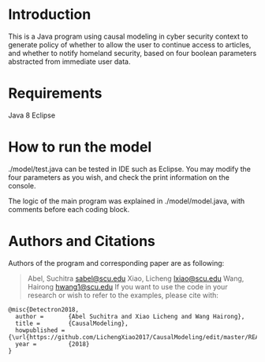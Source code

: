 # Introduction

This is a Java program using causal modeling in cyber security context to generate policy of whether to allow the user to continue access to articles, and whether to notify homeland security, based on four boolean parameters abstracted from immediate user data.

# Requirements

Java 8
Eclipse

# How to run the model

./model/test.java can be tested in IDE such as Eclipse. You may modify the four parameters as you wish, and check the print information on the console.

The logic of the main program was explained in ./model/model.java, with comments before each coding block.

# Authors and Citations
Authors of the program and corresponding paper are as following:
> Abel, Suchitra  sabel@scu.edu
> Xiao, Licheng   lxiao@scu.edu
> Wang, Hairong   hwang1@scu.edu
If you want to use the code in your research or wish to refer to the examples, please cite with:
```
@misc{Detectron2018,
  author =       {Abel Suchitra and Xiao Licheng and Wang Hairong},
  title =        {CausalModeling},
  howpublished = {\url{https://github.com/LichengXiao2017/CausalModeling/edit/master/README.md}},
  year =         {2018}
}
```
